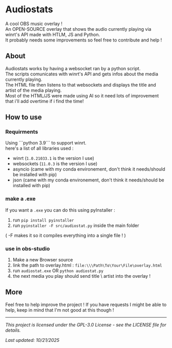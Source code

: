 # Audiostats

<p>A cool OBS music overlay !<br>
An OPEN-SOURCE overlay that shows the audio currently playing via winrt's API made with HTLM, JS and Python.<br>
It probably needs some improvements so feel free to contribute and help !
</p>

## About

<p>Audiostats works by having a websocket ran by a python script.<br>
The scripts comunicates with winrt's API and gets infos about the media currently playing.<br>
The HTML file then listens to that websockets and displays the title and artist of the media playing.<br>
Most of the HTML/JS were made using AI so it need lots of improvement that i'll add overtime if i find the time!</p>


## How to use

### Requirments

<p>Using ```python 3.9``` to support winrt.<br>
here's a list of all libraries used :

- winrt (```1.0.21033.1``` is the version I use)
- websockets (```11.0.3``` is the version I use)
- asyncio (came with my conda environement, don't think it needs/should be installed with pip)
- json (came with my conda environement, don't think it needs/should be installed with pip)
</p>

### make a .exe

If you want a ```.exe```  you can do this using pyInstaller :

1. run ```pip install pyinstaller``` 
2. run ```pyinstaller -F src/audiostat.py``` inside the main folder

( -F makes it so it compiles everything into a single file ! )

### use in obs-studio

1. Make a new Browser source
2. link the path to overlay.html : ```file:\\\Path\To\Your\File\overlay.html```
3. run ```audiostat.exe``` OR ```python audiostat.py``` 
4. the next media you play should send title \ artist into the overlay !

## More

Feel free to help improve the project !
If you have requests I might be able to help, keep in mind that I'm not good at this though !

---

*This project is licensed under the GPL-3.0 License - see the LICENSE file for details.*


*Last updated: 10/21/2025*

